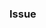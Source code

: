 <!--
CHECKLIST
- Update README
- Update tests
- Run tests
- Check Credo locally
  - `docker-compose exec web mix credo --strict`
- Test push to staging
-->

### Issue #
